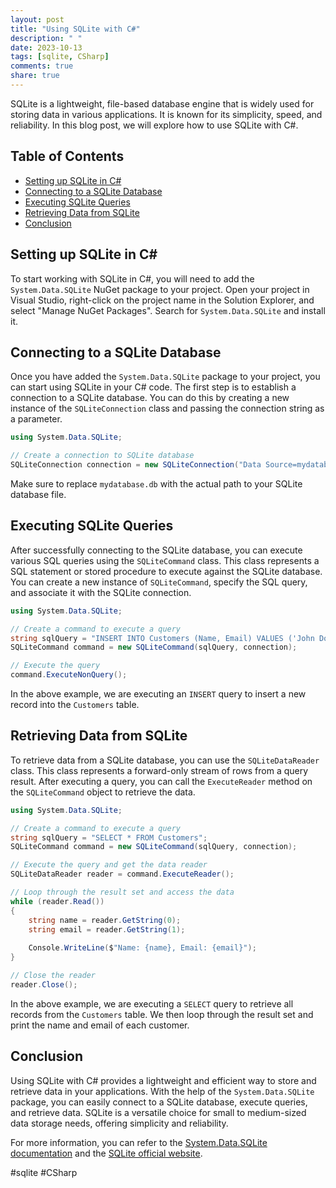 ```yaml
---
layout: post
title: "Using SQLite with C#"
description: " "
date: 2023-10-13
tags: [sqlite, CSharp]
comments: true
share: true
---
```


SQLite is a lightweight, file-based database engine that is widely used for storing data in various applications. It is known for its simplicity, speed, and reliability. In this blog post, we will explore how to use SQLite with C#.

## Table of Contents
- [Setting up SQLite in C#](#setting-up-sqlite-in-c)
- [Connecting to a SQLite Database](#connecting-to-a-sqlite-database)
- [Executing SQLite Queries](#executing-sqlite-queries)
- [Retrieving Data from SQLite](#retrieving-data-from-sqlite)
- [Conclusion](#conclusion)

## Setting up SQLite in C#

To start working with SQLite in C#, you will need to add the `System.Data.SQLite` NuGet package to your project. Open your project in Visual Studio, right-click on the project name in the Solution Explorer, and select "Manage NuGet Packages". Search for `System.Data.SQLite` and install it.

## Connecting to a SQLite Database

Once you have added the `System.Data.SQLite` package to your project, you can start using SQLite in your C# code. The first step is to establish a connection to a SQLite database. You can do this by creating a new instance of the `SQLiteConnection` class and passing the connection string as a parameter.

```csharp
using System.Data.SQLite;

// Create a connection to SQLite database
SQLiteConnection connection = new SQLiteConnection("Data Source=mydatabase.db;Version=3;");
```

Make sure to replace `mydatabase.db` with the actual path to your SQLite database file.

## Executing SQLite Queries

After successfully connecting to the SQLite database, you can execute various SQL queries using the `SQLiteCommand` class. This class represents a SQL statement or stored procedure to execute against the SQLite database. You can create a new instance of `SQLiteCommand`, specify the SQL query, and associate it with the SQLite connection.

```csharp
using System.Data.SQLite;

// Create a command to execute a query
string sqlQuery = "INSERT INTO Customers (Name, Email) VALUES ('John Doe', 'john.doe@example.com')";
SQLiteCommand command = new SQLiteCommand(sqlQuery, connection);

// Execute the query
command.ExecuteNonQuery();
```

In the above example, we are executing an `INSERT` query to insert a new record into the `Customers` table.

## Retrieving Data from SQLite

To retrieve data from a SQLite database, you can use the `SQLiteDataReader` class. This class represents a forward-only stream of rows from a query result. After executing a query, you can call the `ExecuteReader` method on the `SQLiteCommand` object to retrieve the data.

```csharp
using System.Data.SQLite;

// Create a command to execute a query
string sqlQuery = "SELECT * FROM Customers";
SQLiteCommand command = new SQLiteCommand(sqlQuery, connection);

// Execute the query and get the data reader
SQLiteDataReader reader = command.ExecuteReader();

// Loop through the result set and access the data
while (reader.Read())
{
    string name = reader.GetString(0);
    string email = reader.GetString(1);
    
    Console.WriteLine($"Name: {name}, Email: {email}");
}

// Close the reader
reader.Close();
```

In the above example, we are executing a `SELECT` query to retrieve all records from the `Customers` table. We then loop through the result set and print the name and email of each customer.

## Conclusion

Using SQLite with C# provides a lightweight and efficient way to store and retrieve data in your applications. With the help of the `System.Data.SQLite` package, you can easily connect to a SQLite database, execute queries, and retrieve data. SQLite is a versatile choice for small to medium-sized data storage needs, offering simplicity and reliability.

For more information, you can refer to the [System.Data.SQLite documentation](https://system.data.sqlite.org/) and the [SQLite official website](https://www.sqlite.org/).

#sqlite #CSharp